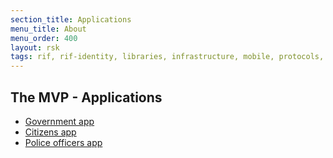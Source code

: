 ```yaml
---
section_title: Applications
menu_title: About
menu_order: 400
layout: rsk
tags: rif, rif-identity, libraries, infrastructure, mobile, protocols, mvp, design, rbtc, defi, decentralized, quick-start, guides, tutorial, networks, dapps, tools, rootstock, rsk, ethereum, smart-contracts, install, get-started, how-to, mainnet, testnet, contracts, wallets, web3, crypto
---
```


## The MVP - Applications

- [Government app](issuer-app)
- [Citizens app](holder-app)
- [Police officers app](verifier-app)
